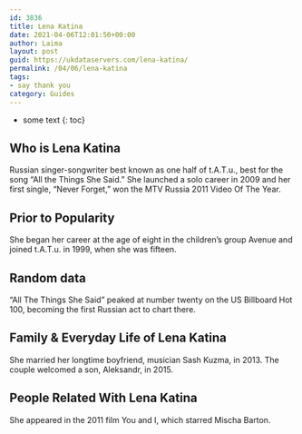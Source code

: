 ```yaml
---
id: 3836
title: Lena Katina
date: 2021-04-06T12:01:50+00:00
author: Laima
layout: post
guid: https://ukdataservers.com/lena-katina/
permalink: /04/06/lena-katina
tags:
- say thank you
category: Guides
---
```


* some text
{: toc}


## Who is Lena Katina
                  
                  
                  
Russian singer-songwriter best known as one half of t.A.T.u., best for the song &#8220;All the Things She Said.&#8221; She launched a solo career in 2009 and her first single, &#8220;Never Forget,&#8221; won the MTV Russia 2011 Video Of The Year.
                  
              
            
              
            
                
                
                
## Prior to Popularity
                  
                  
                  
She began her career at the age of eight in the children&#8217;s group Avenue and joined t.A.T.u. in 1999, when she was fifteen.
                  
              
            
              
            
                
                
                
## Random data
                  
                  
                  
&#8220;All The Things She Said&#8221; peaked at number twenty on the US Billboard Hot 100, becoming the first Russian act to chart there.
                  
              
            
              
            
                
                
                
## Family & Everyday Life of Lena Katina
                  
                  
                  
She married her longtime boyfriend, musician Sash Kuzma, in 2013. The couple welcomed a son, Aleksandr, in 2015. 
                  
              
            
              
            
                
                
                
## People Related With Lena Katina
                  
                  
                  
She appeared in the 2011 film You and I, which starred Mischa Barton.
                  
              
            
              
            
                
              
            
              
              
            
            
              
            
          
          
          